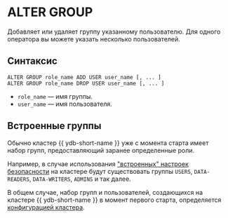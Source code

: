 # ALTER GROUP

Добавляет или удаляет группу указанному пользователю. Для одного оператора вы можете указать несколько пользователей.

## Синтаксис

```yql
ALTER GROUP role_name ADD USER user_name [, ... ]
ALTER GROUP role_name DROP USER user_name [, ... ]
```

* `role_name` — имя группы.
* `user_name` — имя пользователя.

## Встроенные группы

Обычно кластер {{ ydb-short-name }} уже с момента старта имеет набор групп, предоставляющий заранее определенные роли.

Например, в случае использования ["встроенных" настроек безопасности](../../../security/builtin-security.md) на кластере будут существовать группы `USERS`, `DATA-READERS`, `DATA-WRITERS`, `ADMINS` и так далее.

В общем случае, набор групп и пользователей, создающихся на кластере {{ ydb-short-name }} в момент первого старта, определяется [конфигурацией кластера](../../../reference/configuration/index.md#security-bootstrap).


